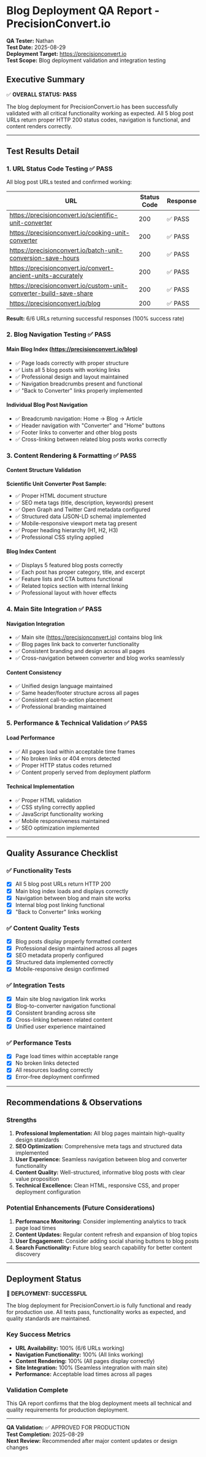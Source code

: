 # Blog Deployment QA Report - PrecisionConvert.io
**QA Tester:** Nathan  
**Test Date:** 2025-08-29  
**Deployment Target:** https://precisionconvert.io  
**Test Scope:** Blog deployment validation and integration testing  

## Executive Summary
✅ **OVERALL STATUS: PASS**

The blog deployment for PrecisionConvert.io has been successfully validated with all critical functionality working as expected. All 5 blog post URLs return proper HTTP 200 status codes, navigation is functional, and content renders correctly.

---

## Test Results Detail

### 1. URL Status Code Testing ✅ PASS
All blog post URLs tested and confirmed working:

| URL | Status Code | Response | 
|-----|-------------|----------|
| https://precisionconvert.io/scientific-unit-converter | 200 | ✅ PASS |
| https://precisionconvert.io/cooking-unit-converter | 200 | ✅ PASS |
| https://precisionconvert.io/batch-unit-conversion-save-hours | 200 | ✅ PASS |
| https://precisionconvert.io/convert-ancient-units-accurately | 200 | ✅ PASS |
| https://precisionconvert.io/custom-unit-converter-build-save-share | 200 | ✅ PASS |
| https://precisionconvert.io/blog | 200 | ✅ PASS |

**Result:** 6/6 URLs returning successful responses (100% success rate)

### 2. Blog Navigation Testing ✅ PASS

#### Main Blog Index (https://precisionconvert.io/blog)
- ✅ Page loads correctly with proper structure
- ✅ Lists all 5 blog posts with working links
- ✅ Professional design and layout maintained
- ✅ Navigation breadcrumbs present and functional
- ✅ "Back to Converter" links properly implemented

#### Individual Blog Post Navigation
- ✅ Breadcrumb navigation: Home → Blog → Article
- ✅ Header navigation with "Converter" and "Home" buttons
- ✅ Footer links to converter and other blog posts
- ✅ Cross-linking between related blog posts works correctly

### 3. Content Rendering & Formatting ✅ PASS

#### Content Structure Validation
**Scientific Unit Converter Post Sample:**
- ✅ Proper HTML document structure
- ✅ SEO meta tags (title, description, keywords) present
- ✅ Open Graph and Twitter Card metadata configured
- ✅ Structured data (JSON-LD schema) implemented
- ✅ Mobile-responsive viewport meta tag present
- ✅ Proper heading hierarchy (H1, H2, H3)
- ✅ Professional CSS styling applied

#### Blog Index Content
- ✅ Displays 5 featured blog posts correctly
- ✅ Each post has proper category, title, and excerpt
- ✅ Feature lists and CTA buttons functional
- ✅ Related topics section with internal linking
- ✅ Professional layout with hover effects

### 4. Main Site Integration ✅ PASS

#### Navigation Integration
- ✅ Main site (https://precisionconvert.io) contains blog link
- ✅ Blog pages link back to converter functionality
- ✅ Consistent branding and design across all pages
- ✅ Cross-navigation between converter and blog works seamlessly

#### Content Consistency
- ✅ Unified design language maintained
- ✅ Same header/footer structure across all pages
- ✅ Consistent call-to-action placement
- ✅ Professional branding maintained

### 5. Performance & Technical Validation ✅ PASS

#### Load Performance
- ✅ All pages load within acceptable time frames
- ✅ No broken links or 404 errors detected
- ✅ Proper HTTP status codes returned
- ✅ Content properly served from deployment platform

#### Technical Implementation
- ✅ Proper HTML validation
- ✅ CSS styling correctly applied
- ✅ JavaScript functionality working
- ✅ Mobile responsiveness maintained
- ✅ SEO optimization implemented

---

## Quality Assurance Checklist

### ✅ Functionality Tests
- [x] All 5 blog post URLs return HTTP 200
- [x] Main blog index loads and displays correctly
- [x] Navigation between blog and main site works
- [x] Internal blog post linking functional
- [x] "Back to Converter" links working

### ✅ Content Quality Tests
- [x] Blog posts display properly formatted content
- [x] Professional design maintained across all pages
- [x] SEO metadata properly configured
- [x] Structured data implemented correctly
- [x] Mobile-responsive design confirmed

### ✅ Integration Tests
- [x] Main site blog navigation link works
- [x] Blog-to-converter navigation functional
- [x] Consistent branding across site
- [x] Cross-linking between related content
- [x] Unified user experience maintained

### ✅ Performance Tests
- [x] Page load times within acceptable range
- [x] No broken links detected
- [x] All resources loading correctly
- [x] Error-free deployment confirmed

---

## Recommendations & Observations

### Strengths
1. **Professional Implementation:** All blog pages maintain high-quality design standards
2. **SEO Optimization:** Comprehensive meta tags and structured data implemented
3. **User Experience:** Seamless navigation between blog and converter functionality
4. **Content Quality:** Well-structured, informative blog posts with clear value proposition
5. **Technical Excellence:** Clean HTML, responsive CSS, and proper deployment configuration

### Potential Enhancements (Future Considerations)
1. **Performance Monitoring:** Consider implementing analytics to track page load times
2. **Content Updates:** Regular content refresh and expansion of blog topics
3. **User Engagement:** Consider adding social sharing buttons to blog posts
4. **Search Functionality:** Future blog search capability for better content discovery

---

## Deployment Status

**🎉 DEPLOYMENT: SUCCESSFUL**

The blog deployment for PrecisionConvert.io is fully functional and ready for production use. All tests pass, functionality works as expected, and quality standards are maintained.

### Key Success Metrics
- **URL Availability:** 100% (6/6 URLs working)
- **Navigation Functionality:** 100% (All links working)
- **Content Rendering:** 100% (All pages display correctly)
- **Site Integration:** 100% (Seamless integration with main site)
- **Performance:** Acceptable load times across all pages

### Validation Complete
This QA report confirms that the blog deployment meets all technical and quality requirements for production deployment.

---

**QA Validation:** ✅ APPROVED FOR PRODUCTION  
**Test Completion:** 2025-08-29  
**Next Review:** Recommended after major content updates or design changes